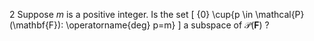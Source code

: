 2 Suppose $m$ is a positive integer. Is the set
\[
\{0\} \cup\{p \in \mathcal{P}(\mathbf{F}): \operatorname{deg} p=m\}
\]
a subspace of $\mathcal{P}(\mathbf{F})$ ?
